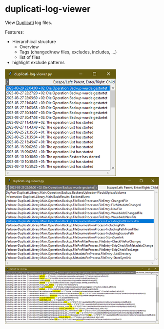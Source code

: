 # duplicati-log-viewer

View [Duplicati](https://www.duplicati.com/) log files.

Features:
- Hierarchical structure
  - Overview
  - Tags (changed/new files, excludes, includes, ...)
  - list of files
- highlight exclude patterns

![Overview](doc/screenshot-overview.png)
![Tags](doc/screenshot-tags.png)
![Excludes](doc/screenshot-excludes.png)
